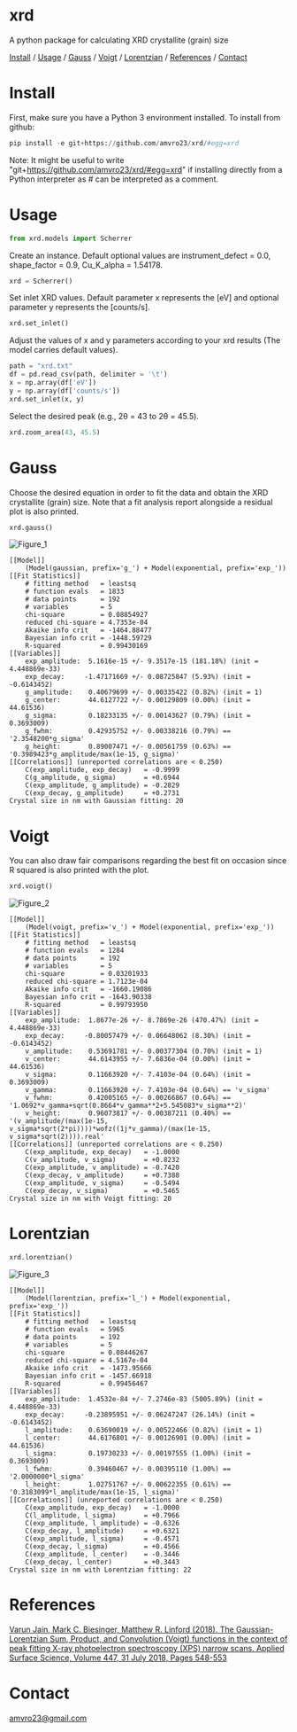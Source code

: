 # xrd
A python package for calculating XRD crystallite (grain) size

[Install](#Install) / [Usage](#Usage) / [Gauss](#Gauss) / [Voigt](#Voigt) / [Lorentzian](#Lorentzian) / [References](#References) / [Contact](#Contact)

# Install
First, make sure you have a Python 3 environment installed.
To install from github:
```Python
pip install -e git+https://github.com/amvro23/xrd/#egg=xrd
```
Note: It might be useful to write "git+https://github.com/amvro23/xrd/#egg=xrd" if installing directly from a Python interpreter as # can be interpreted as a comment.

# Usage
```Python
from xrd.models import Scherrer
```

Create an instance. Default optional values are instrument_defect = 0.0, shape_factor = 0.9, Cu_K_alpha = 1.54178.
```Python
xrd = Scherrer()
```

Set inlet XRD values. Default parameter x represents the [eV] and optional parameter y represents the [counts/s].
```Python
xrd.set_inlet()
```

Adjust the values of x and y parameters according to your xrd results (The model carries default values).
```Python
path = "xrd.txt"
df = pd.read_csv(path, delimiter = '\t')
x = np.array(df['eV'])
y = np.array(df['counts/s'])
xrd.set_inlet(x, y)
```

Select the desired peak (e.g., 2θ = 43 to 2θ = 45.5).
```Python
xrd.zoom_area(43, 45.5)
```
# Gauss
Choose the desired equation in order to fit the data and obtain the XRD crystallite (grain) size. Note that a fit analysis report alongside a residual plot is also printed.
```Python
xrd.gauss()
```
![Figure_1](https://github.com/amvro23/xrd/assets/91277572/e763eec4-a01d-4ec0-89d2-10051e3714f8)

```
[[Model]]
    (Model(gaussian, prefix='g_') + Model(exponential, prefix='exp_'))
[[Fit Statistics]]
    # fitting method   = leastsq
    # function evals   = 1833
    # data points      = 192
    # variables        = 5
    chi-square         = 0.08854927
    reduced chi-square = 4.7353e-04
    Akaike info crit   = -1464.88477
    Bayesian info crit = -1448.59729
    R-squared          = 0.99430169
[[Variables]]
    exp_amplitude:  5.1616e-15 +/- 9.3517e-15 (181.18%) (init = 4.448869e-33)
    exp_decay:     -1.47171669 +/- 0.08725847 (5.93%) (init = -0.6143452)
    g_amplitude:    0.40679699 +/- 0.00335422 (0.82%) (init = 1)
    g_center:       44.6127722 +/- 0.00129809 (0.00%) (init = 44.61536)
    g_sigma:        0.18233135 +/- 0.00143627 (0.79%) (init = 0.3693009)
    g_fwhm:         0.42935752 +/- 0.00338216 (0.79%) == '2.3548200*g_sigma'
    g_height:       0.89007471 +/- 0.00561759 (0.63%) == '0.3989423*g_amplitude/max(1e-15, g_sigma)'
[[Correlations]] (unreported correlations are < 0.250)
    C(exp_amplitude, exp_decay)   = -0.9999
    C(g_amplitude, g_sigma)       = +0.6944
    C(exp_amplitude, g_amplitude) = -0.2829
    C(exp_decay, g_amplitude)     = +0.2731
Crystal size in nm with Gaussian fitting: 20
```

# Voigt
You can also draw fair comparisons regarding the best fit on occasion since R squared is also printed with the plot.
```Python
xrd.voigt()
```

![Figure_2](https://github.com/amvro23/xrd/assets/91277572/e89f9cd1-8084-4f15-9cee-b6a6ba7468f5)

```
[[Model]]
    (Model(voigt, prefix='v_') + Model(exponential, prefix='exp_'))
[[Fit Statistics]]
    # fitting method   = leastsq
    # function evals   = 1284
    # data points      = 192
    # variables        = 5
    chi-square         = 0.03201933
    reduced chi-square = 1.7123e-04
    Akaike info crit   = -1660.19086
    Bayesian info crit = -1643.90338
    R-squared          = 0.99793950
[[Variables]]
    exp_amplitude:  1.8677e-26 +/- 8.7869e-26 (470.47%) (init = 4.448869e-33)
    exp_decay:     -0.80057479 +/- 0.06648062 (8.30%) (init = -0.6143452)
    v_amplitude:    0.53691781 +/- 0.00377304 (0.70%) (init = 1)
    v_center:       44.6143955 +/- 7.6836e-04 (0.00%) (init = 44.61536)
    v_sigma:        0.11663920 +/- 7.4103e-04 (0.64%) (init = 0.3693009)
    v_gamma:        0.11663920 +/- 7.4103e-04 (0.64%) == 'v_sigma'
    v_fwhm:         0.42005165 +/- 0.00266867 (0.64%) == '1.0692*v_gamma+sqrt(0.8664*v_gamma**2+5.545083*v_sigma**2)'
    v_height:       0.96073817 +/- 0.00387211 (0.40%) == '(v_amplitude/(max(1e-15, v_sigma*sqrt(2*pi))))*wofz((1j*v_gamma)/(max(1e-15, v_sigma*sqrt(2)))).real'
[[Correlations]] (unreported correlations are < 0.250)
    C(exp_amplitude, exp_decay)   = -1.0000
    C(v_amplitude, v_sigma)       = +0.8232
    C(exp_amplitude, v_amplitude) = -0.7420
    C(exp_decay, v_amplitude)     = +0.7388
    C(exp_amplitude, v_sigma)     = -0.5494
    C(exp_decay, v_sigma)         = +0.5465
Crystal size in nm with Voigt fitting: 20
```

# Lorentzian
```Python
xrd.lorentzian()
```
![Figure_3](https://github.com/amvro23/xrd/assets/91277572/7796a6a7-466d-4990-aff9-0a7df84831f8)

```
[[Model]]
    (Model(lorentzian, prefix='l_') + Model(exponential, prefix='exp_'))
[[Fit Statistics]]
    # fitting method   = leastsq
    # function evals   = 5965
    # data points      = 192
    # variables        = 5
    chi-square         = 0.08446267
    reduced chi-square = 4.5167e-04
    Akaike info crit   = -1473.95666
    Bayesian info crit = -1457.66918
    R-squared          = 0.99456467
[[Variables]]
    exp_amplitude:  1.4532e-84 +/- 7.2746e-83 (5005.89%) (init = 4.448869e-33)
    exp_decay:     -0.23895951 +/- 0.06247247 (26.14%) (init = -0.6143452)
    l_amplitude:    0.63690019 +/- 0.00522466 (0.82%) (init = 1)
    l_center:       44.6176801 +/- 0.00126901 (0.00%) (init = 44.61536)
    l_sigma:        0.19730233 +/- 0.00197555 (1.00%) (init = 0.3693009)
    l_fwhm:         0.39460467 +/- 0.00395110 (1.00%) == '2.0000000*l_sigma'
    l_height:       1.02751767 +/- 0.00622355 (0.61%) == '0.3183099*l_amplitude/max(1e-15, l_sigma)'
[[Correlations]] (unreported correlations are < 0.250)
    C(exp_amplitude, exp_decay)   = -1.0000
    C(l_amplitude, l_sigma)       = +0.7966
    C(exp_amplitude, l_amplitude) = -0.6326
    C(exp_decay, l_amplitude)     = +0.6321
    C(exp_amplitude, l_sigma)     = -0.4571
    C(exp_decay, l_sigma)         = +0.4566
    C(exp_amplitude, l_center)    = -0.3446
    C(exp_decay, l_center)        = +0.3443
Crystal size in nm with Lorentzian fitting: 22
```

# References

[Varun Jain, Mark C. Biesinger, Matthew R. Linford (2018). The Gaussian-Lorentzian Sum, Product, and Convolution (Voigt) functions in the context of peak fitting X-ray photoelectron spectroscopy (XPS) narrow scans. Applied Surface Science, Volume 447, 31 July 2018, Pages 548-553](https://doi.org/10.1016/j.apsusc.2018.03.190)

# Contact
amvro23@gmail.com
